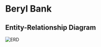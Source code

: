# Beryl Bank

## Entity-Relationship Diagram
![ERD](https://github.com/user-attachments/assets/474e39fe-cf78-489b-ab0a-0f2cf7b6fb67)


